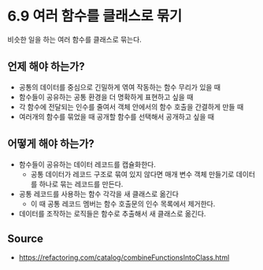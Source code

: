 # 6.9 여러 함수를 클래스로 묶기

비슷한 일을 하는 여러 함수를 클래스로 묶는다.

## 언제 해야 하는가?

* 공통의 데이터를 중심으로 긴밀하게 엮여 작동하는 함수 무리가 있을 때
* 함수들이 공유하는 공통 환경을 더 명확하게 표현하고 싶을 때
* 각 함수에 전달되는 인수를 줄여서 객체 안에서의 함수 호출을 간결하게 만들 때
* 여러개의 함수를 묶었을 때 공개할 함수를 선택해서 공개하고 싶을 때

## 어떻게 해야 하는가?

* 함수들이 공유하는 데이터 레코드를 캡슐화한다.
  * 공통 데이터가 레코드 구조로 묶여 있지 않다면 매개 변수 객체 만들기로 데이터를 하나로 묶는 레코드를 만든다.
* 공통 레코드를 사용하는 함수 각각을 새 클래스로 옮긴다
  * 이 때 공통 레코드 멤버는 함수 호출문의 인수 목록에서 제거한다.
* 데이터를 조작하는 로직들은 함수로 추출해서 새 클래스로 옮긴다.

## Source

* https://refactoring.com/catalog/combineFunctionsIntoClass.html
